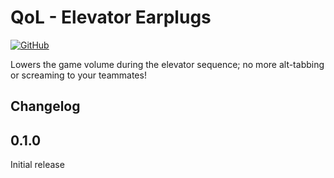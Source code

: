[//]: # (THIS FILE WAS GENERATED FROM QoL.ElevatorEarplugs/Templates/README.md)
[//]: # (release: standalone)

# QoL - Elevator Earplugs

[![GitHub](https://img.shields.io/github/license/notpeelz/GTFO-QoLFix?color=green&style=for-the-badge)](https://github.com/notpeelz/GTFO-QoLFix)

Lowers the game volume during the elevator sequence; no more alt-tabbing or screaming to your teammates!

## Changelog

## 0.1.0

Initial release

